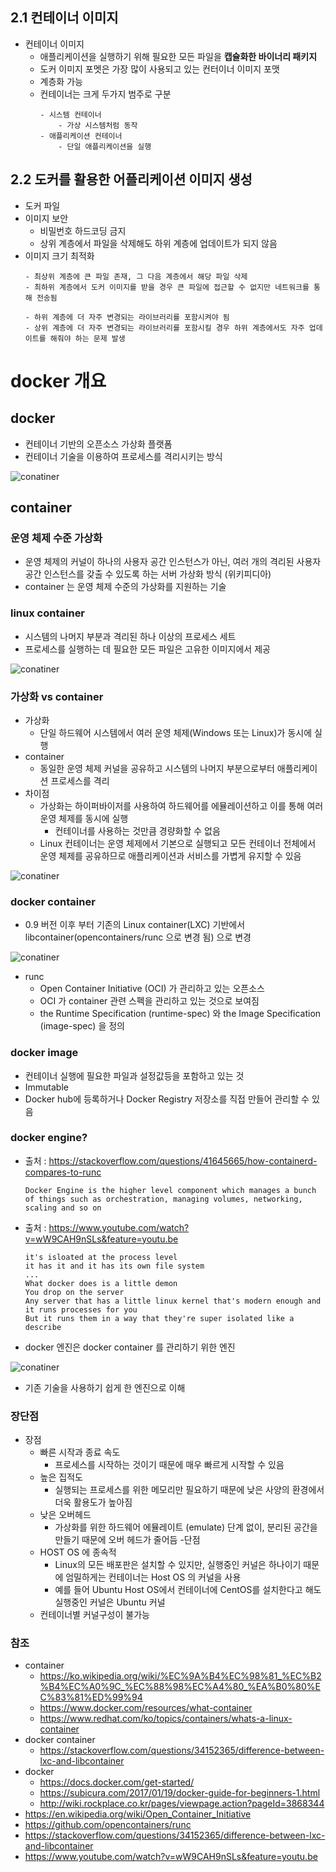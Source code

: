 ## 2.1 컨테이너 이미지
- 컨테이너 이미지
    - 애플리케이션을 실행하기 위해 필요한 모든 파일을 **캡슐화한 바이너리 패키지**
    - 도커 이미지 포멧은 가장 많이 사용되고 있는 컨터이너 이미지 포맷
    - 계층화 가능
    - 컨테이너는 크게 두가지 범주로 구분
        ```
        - 시스템 컨테이너
            - 가상 시스템처럼 동작
        - 애플리케이션 컨테이너  
            - 단일 애플리케이션을 실행
        ```

## 2.2 도커를 활용한 어플리케이션 이미지 생성
- 도커 파일
- 이미지 보안
    - 비밀번호 하드코딩 금지
    - 상위 계층에서 파일을 삭제해도 하위 계층에 업데이트가 되지 않음
- 이미지 크기 최적화
    ```
    - 최상위 계층에 큰 파일 존재, 그 다음 계층에서 해당 파일 삭제
    - 최하위 계층에서 도커 이미지를 받을 경우 큰 파일에 접근할 수 없지만 네트워크를 통해 전송됨
    ```
    ```
    - 하위 계층에 더 자주 변경되는 라이브러리를 포함시켜야 됨
    - 상위 계층에 더 자주 변경되는 라이브러리를 포함시킬 경우 하위 계층에서도 자주 업데이트를 해줘야 하는 문제 발생
    ```

  
# docker 개요
## docker
- 컨테이너 기반의 오픈소스 가상화 플랫폼
- 컨테이너 기술을 이용하여 프로세스를 격리시키는 방식

![conatiner](https://www.docker.com/sites/default/files/d8/styles/large/public/2018-11/container-what-is-container.png?itok=vle7kjDj)


## container
### 운영 체제 수준 가상화
- 운영 체제의 커널이 하나의 사용자 공간 인스턴스가 아닌, 여러 개의 격리된 사용자 공간 인스턴스를 갖출 수 있도록 하는 서버 가상화 방식 (위키피디아)
- container 는 운영 체제 수준의 가상화를 지원하는 기술


### linux container
- 시스템의 나머지 부분과 격리된 하나 이상의 프로세스 세트
- 프로세스를 실행하는 데 필요한 모든 파일은 고유한 이미지에서 제공

![conatiner](https://www.redhat.com/cms/managed-files/what-is-a-container.png)


### 가상화 vs container 
- 가상화
    - 단일 하드웨어 시스템에서 여러 운영 체제(Windows 또는 Linux)가 동시에 실행
- container    
    - 동일한 운영 체제 커널을 공유하고 시스템의 나머지 부분으로부터 애플리케이션 프로세스를 격리
- 차이점
    - 가상화는 하이퍼바이저를 사용하여 하드웨어를 에뮬레이션하고 이를 통해 여러 운영 체제를 동시에 실행
        - 컨테이너를 사용하는 것만큼 경량화할 수 없음
    - Linux 컨테이너는 운영 체제에서 기본으로 실행되고 모든 컨테이너 전체에서 운영 체제를 공유하므로 애플리케이션과 서비스를 가볍게 유지할 수 있음
    
![conatiner](https://www.redhat.com/cms/managed-files/virtualization-vs-containers.png)


### docker container
- 0.9 버전 이후 부터 기존의 Linux container(LXC) 기반에서 libcontainer(opencontainers/runc 으로 변경 됨) 으로 변경

![conatiner](https://qjzgi1yq6h412dbb267gpl71-wpengine.netdna-ssl.com/wp-content/uploads/2017/03/linux-vs-docker-comparison-architecture-docker-lxc.png)
- runc
    - Open Container Initiative (OCI) 가 관리하고 있는 오픈소스  
    - OCI 가 container 관련 스펙을 관리하고 있는 것으로 보여짐
    - the Runtime Specification (runtime-spec) 와 the Image Specification (image-spec) 을 정의


### docker image
- 컨테이너 실행에 필요한 파일과 설정값등을 포함하고 있는 것
- Immutable
- Docker hub에 등록하거나 Docker Registry 저장소를 직접 만들어 관리할 수 있음


### docker engine?
- 출처 : https://stackoverflow.com/questions/41645665/how-containerd-compares-to-runc
    ```
    Docker Engine is the higher level component which manages a bunch of things such as orchestration, managing volumes, networking, scaling and so on
    ```
- 출처 : https://www.youtube.com/watch?v=wW9CAH9nSLs&feature=youtu.be
    ```
    it's isloated at the process level
    it has it and it has its own file system
    ...
    What docker does is a little demon 
    You drop on the server 
    Any server that has a little linux kernel that's modern enough and it runs processes for you
    But it runs them in a way that they're super isolated like a describe    
    ```

- docker 엔진은 docker container 를 관리하기 위한 엔진

![conatiner](https://i.stack.imgur.com/5aXF6.png)

- 기존 기술을 사용하기 쉽게 한 엔진으로 이해
 

### 장단점
- 장점
    - 빠른 시작과 종료 속도
        - 프로세스를 시작하는 것이기 때문에 매우 빠르게 시작할 수 있음
    - 높은 집적도
        - 실행되는 프로세스를 위한 메모리만 필요하기 때문에 낮은 사양의 환경에서 더욱 활용도가 높아짐
    - 낮은 오버헤드
        - 가상화를 위한 하드웨어 에뮬레이트 (emulate) 단계 없이, 분리된 공간을 만들기 때문에 오버 헤드가 줄어듬
-단점
    - HOST OS 에 종속적
        - Linux의 모든 배포판은 설치할 수 있지만, 실행중인 커널은 하나이기 때문에 엄밀하게는 컨테이너는 Host OS 의 커널을 사용
        - 예를 들어 Ubuntu Host OS에서 컨테이너에 CentOS를 설치한다고 해도 실행중인 커널은 Ubuntu 커널   
    - 컨테이너별 커널구성이 불가능
        
        
### 참조
- container
    - https://ko.wikipedia.org/wiki/%EC%9A%B4%EC%98%81_%EC%B2%B4%EC%A0%9C_%EC%88%98%EC%A4%80_%EA%B0%80%EC%83%81%ED%99%94    
    - https://www.docker.com/resources/what-container
    - https://www.redhat.com/ko/topics/containers/whats-a-linux-container
- docker container
    - https://stackoverflow.com/questions/34152365/difference-between-lxc-and-libcontainer
- docker
    - https://docs.docker.com/get-started/
    - https://subicura.com/2017/01/19/docker-guide-for-beginners-1.html
    - http://wiki.rockplace.co.kr/pages/viewpage.action?pageId=3868344    
- https://en.wikipedia.org/wiki/Open_Container_Initiative    
- https://github.com/opencontainers/runc
- https://stackoverflow.com/questions/34152365/difference-between-lxc-and-libcontainer
- https://www.youtube.com/watch?v=wW9CAH9nSLs&feature=youtu.be
